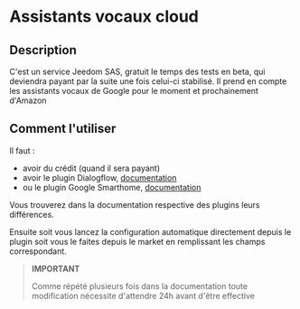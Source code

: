 # Assistants vocaux cloud

## Description

C'est un service Jeedom SAS, gratuit le temps des tests en beta, qui deviendra payant par la suite une fois celui-ci stabilisé. Il prend en compte les assistants vocaux de Google pour le moment et prochainement d'Amazon

## Comment l'utiliser 

Il faut : 

- avoir du crédit (quand il sera payant)
- avoir le plugin Dialogflow, [documentation](https://jeedom.github.io/plugin-dialogflow/fr_FR/)
- ou le plugin Google Smarthome, [documentation](https://jeedom.github.io/plugin-gsh/fr_FR/)

Vous trouverez dans la documentation respective des plugins leurs différences.

Ensuite soit vous lancez la configuration automatique directement depuis le plugin soit vous le faites depuis le market en remplissant les champs correspondant.

>**IMPORTANT**
>
>Comme répété plusieurs fois dans la documentation toute modification nécessite d'attendre 24h avant d'être effective
